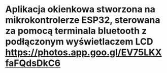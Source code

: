 # Aplikacja okienkowa stworzona na mikrokontrolerze ESP32, sterowana za pomocą terminala bluetooth z podłączonym wyświetlaczem LCD https://photos.app.goo.gl/EV75LKXfaFQdsDkC6
